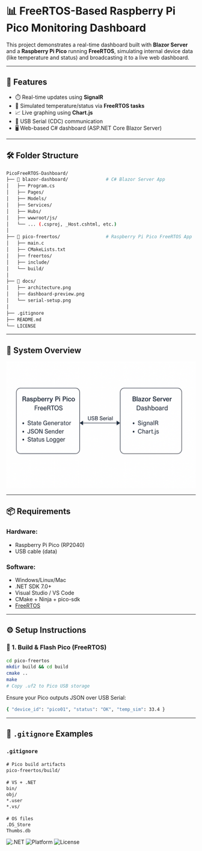 # 📊 FreeRTOS-Based Raspberry Pi Pico Monitoring Dashboard

This project demonstrates a real-time dashboard built with **Blazor Server** and a **Raspberry Pi Pico** running **FreeRTOS**, simulating internal device data (like temperature and status) and broadcasting it to a live web dashboard.

---

## 🚀 Features

- ⏱️ Real-time updates using **SignalR**
- 🔧 Simulated temperature/status via **FreeRTOS tasks**
- 📈 Live graphing using **Chart.js**
- 🔌 USB Serial (CDC) communication
- 🖥️ Web-based C# dashboard (ASP.NET Core Blazor Server)

---
## 🛠️ Folder Structure
```bash
PicoFreeRTOS-Dashboard/
├── 📁 blazor-dashboard/              # C# Blazor Server App
│   ├── Program.cs
│   ├── Pages/
│   ├── Models/
│   ├── Services/
│   ├── Hubs/
│   ├── wwwroot/js/
│   └── ... (.csproj, _Host.cshtml, etc.)
│
├── 📁 pico-freertos/                 # Raspberry Pi Pico FreeRTOS App
│   ├── main.c
│   ├── CMakeLists.txt
│   ├── freertos/                    
│   ├── include/
│   └── build/                       
│
├── 📁 docs/                          
│   ├── architecture.png
│   ├── dashboard-preview.png
│   └── serial-setup.png
│
├── .gitignore
├── README.md
└── LICENSE
```

---

## 🧠 System Overview

![Architecture](./docs/architechture.png)

---

## 📦 Requirements

### Hardware:
- Raspberry Pi Pico (RP2040)
- USB cable (data)

### Software:
- Windows/Linux/Mac
- .NET SDK 7.0+
- Visual Studio / VS Code
- CMake + Ninja + pico-sdk
- [FreeRTOS](https://freertos.org)

---

## ⚙️ Setup Instructions

### 🔧 1. Build & Flash Pico (FreeRTOS)

```bash
cd pico-freertos
mkdir build && cd build
cmake ..
make
# Copy .uf2 to Pico USB storage
```
Ensure your Pico outputs JSON over USB Serial:
```bash
{ "device_id": "pico01", "status": "OK", "temp_sim": 33.4 }
```

---

## 🧾 `.gitignore` Examples

### `.gitignore`

```gitignore
# Pico build artifacts
pico-freertos/build/

# VS + .NET
bin/
obj/
*.user
*.vs/

# OS files
.DS_Store
Thumbs.db
```

![.NET](https://img.shields.io/badge/.NET-7.0-blueviolet)
![Platform](https://img.shields.io/badge/Pico-RP2040-orange)
![License](https://img.shields.io/github/license/anubhav666/PicoFreeRTOS-Dashboard)
